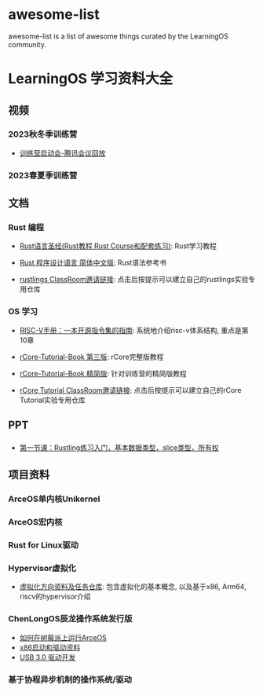 # awesome-list
awesome-list is a list of awesome things curated by the LearningOS community. 

# LearningOS 学习资料大全

## 视频
### 2023秋冬季训练营
* [训练营启动会-腾讯会议回放](https://meeting.tencent.com/v2/cloud-record/share?id=01c332dd-3787-4e2b-97dd-faa15caf7f73&from=3)

### 2023春夏季训练营



## 文档
### Rust 编程

* [Rust语言圣经(Rust教程 Rust Course和配套练习)](https://course.rs/): Rust学习教程

* [Rust 程序设计语言 简体中文版](https://kaisery.github.io/trpl-zh-cn/): Rust语法参考书

* [rustlings ClassRoom邀请链接](https://classroom.github.com/a/gbr5Jk7V): 点击后按提示可以建立自己的rustlings实验专用仓库

### OS 学习

* [RISC-V手册：一本开源指令集的指南](http://riscvbook.com/chinese/RISC-V-Reader-Chinese-v2p1.pdf): 系统地介绍risc-v体系结构, 重点是第10章

* [rCore-Tutorial-Book 第三版](https://rcore-os.cn/rCore-Tutorial-Book-v3/index.html): rCore完整版教程
* [rCore-Tutorial-Book 精简版](https://learningos.cn/rCore-Tutorial-Guide-2023A/): 针对训练营的精简版教程
* [rCore Tutorial ClassRoom邀请链接](https://classroom.github.com/a/QCd3t3jG): 点击后按提示可以建立自己的rCore Tutorial实验专用仓库

## PPT
### 

* [第一节课：Rustling练习入门，基本数据类型，slice类型，所有权](https://cloud.tsinghua.edu.cn/d/51b02806997d459783e0/files/?p=%2FRust%E7%AC%AC%E4%B8%80%E6%AC%A1%E5%AD%A6%E4%B9%A0.pdf)

## 项目资料
### ArceOS单内核Unikernel

### ArceOS宏内核

### Rust for Linux驱动

### Hypervisor虚拟化

* [虚拟化方向资料及任务仓库](https://github.com/arceos-hypervisor/2023-virtualization-campus): 包含虚拟化的基本概念, 以及基于x86, Arm64, riscv的hypervisor介绍

### ChenLongOS辰龙操作系统发行版
* [如何在树莓派上运行ArceOS](https://chenlongos.com/raspi4-with-arceos-doc)
* [x86启动和驱动资料](https://chenlongos.com/x86-with-arceos-doc/)
* [USB 3.0 驱动开发](https://chenlongos.com/usb-doc/)

### 基于协程异步机制的操作系统/驱动

